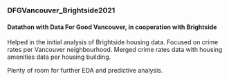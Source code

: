 ### DFGVancouver_Brightside2021

#### Datathon with Data For Good Vancouver, in cooperation with Brightside

Helped in the initial analysis of Brightside housing data.  Focused on crime rates per Vancouver neighbourhood.  Merged crime rates data with housing amenities data per housing building.

Plenty of room for further EDA and predictive analysis.
